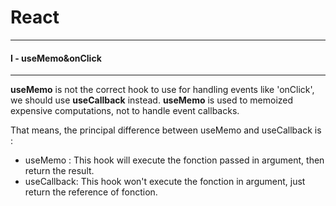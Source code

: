 # React
***
#### I - useMemo&onClick
***
__useMemo__ is not the correct hook to use for handling events like 'onClick', we should use __useCallback__ instead.
__useMemo__ is used to memoized expensive computations, not to handle event callbacks.

That means,  the principal difference between useMemo and useCallback is :
- useMemo : This hook will execute the fonction passed in argument, then return the result.
- useCallback: This hook won't execute the fonction in argument, just return the reference of fonction.

